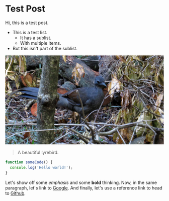 # Test Post

Hi, this is a test post.

- This is a test list.
  - It has a sublist.
  - With multiple items.
- But this isn't part of the sublist.

![An image.][0]

> A beautiful lyrebird.

```JavaScript
function someCode() {
  console.log('Hello world!');
}
```

Let's show off some *emphasis* and some **bold** thinking.
Now, in the same paragraph, let's link to [Google](https://google.com).
And finally, let's use a reference link to head to [Github][1].

[0]: lyrebird.jpg "By John Tann from Sydney, Australia (Superb Lyrebird) [CC BY 2.0 (http://creativecommons.org/licenses/by/2.0)], via Wikimedia Commons"
[1]: https://github.com
